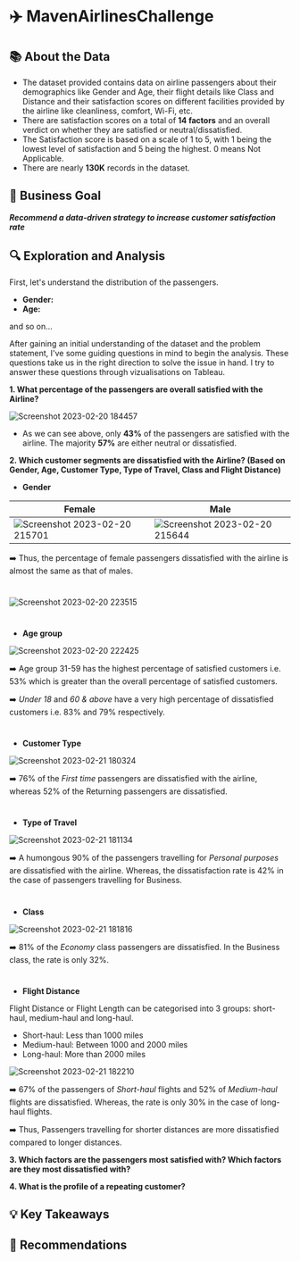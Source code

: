 # :airplane: MavenAirlinesChallenge



## :books: About the Data

- The dataset provided contains data on airline passengers about their demographics like Gender and Age, their flight details like Class and Distance and their satisfaction scores on different facilities provided by the airline like cleanliness, comfort, Wi-Fi, etc. 
- There are satisfaction scores on a total of **14 factors** and an overall verdict on whether they are satisfied or neutral/dissatisfied.
- The Satisfaction score is based on a scale of 1 to 5, with 1 being the lowest level of satisfaction and 5 being the highest. 0 means Not Applicable. 
- There are nearly **130K** records in the dataset.


## :dart: Business Goal

***Recommend a data-driven strategy to increase customer satisfaction rate***

## :mag: Exploration and Analysis

First, let's understand the distribution of the passengers.

- **Gender:**
- **Age:**

and so on...


After gaining an initial understanding of the dataset and the problem statement, I've some guiding questions in mind to begin the analysis. These questions take us in the right direction to solve the issue in hand. I try to answer these questions through vizualisations on Tableau.

**1. What percentage of the passengers are overall satisfied with the Airline?**

![Screenshot 2023-02-20 184457](https://user-images.githubusercontent.com/96012488/220118806-86628b61-9b1d-4144-a51c-071ba6bbb3f8.png)

- As we can see above, only **43%** of the passengers are satisfied with the airline. The majority **57%** are either neutral or dissatisfied.


**2. Which customer segments are dissatisfied with the Airline? (Based on Gender, Age, Customer Type, Type of Travel, Class and Flight Distance)**

- **Gender**

|Female|Male|
|----|----|
|![Screenshot 2023-02-20 215701](https://user-images.githubusercontent.com/96012488/220158831-128968c8-e9ad-4d5b-9002-afd0dd0da981.png)|![Screenshot 2023-02-20 215644](https://user-images.githubusercontent.com/96012488/220158879-adf03fda-e756-40cc-8087-30f3e943f3a1.png)|

:arrow_right: Thus, the percentage of female passengers dissatisfied with the airline is almost the same as that of males.

#

![Screenshot 2023-02-20 223515](https://user-images.githubusercontent.com/96012488/220166293-0d5d82ff-b68e-4956-8f14-f8c8ac9dcd13.png)

#

- **Age group**

![Screenshot 2023-02-20 222425](https://user-images.githubusercontent.com/96012488/220164270-ccf34886-ec74-437a-b1cc-fad94ffbfa50.png) 


:arrow_right: Age group 31-59 has the highest percentage of satisfied customers i.e. 53% which is greater than the overall percentage of satisfied customers.

:arrow_right: *Under 18* and *60 & above* have a very high percentage of dissatisfied customers i.e. 83% and 79% respectively. 

#

- **Customer Type**

![Screenshot 2023-02-21 180324](https://user-images.githubusercontent.com/96012488/220346088-13e72d11-6162-4217-9aae-5f16b8214432.png)

:arrow_right: 76% of the *First time* passengers are dissatisfied with the airline, whereas 52% of the Returning passengers are dissatisfied.

#

- **Type of Travel**

![Screenshot 2023-02-21 181134](https://user-images.githubusercontent.com/96012488/220347618-1d513099-40ec-40fe-95c8-a3465971df54.png)

:arrow_right: A humongous 90% of the passengers travelling for *Personal purposes* are dissatisfied with the airline. Whereas, the dissatisfaction rate is 42% in the case of passengers travelling for Business.

#

- **Class**

![Screenshot 2023-02-21 181816](https://user-images.githubusercontent.com/96012488/220348861-c3a5a84f-2e04-4dd7-b40b-a49b830ab156.png)

:arrow_right: 81% of the *Economy* class passengers are dissatisfied. In the Business class, the rate is only 32%.

#

- **Flight Distance**

Flight Distance or Flight Length can be categorised into 3 groups: short-haul, medium-haul and long-haul.

-	Short-haul: Less than 1000 miles
-	Medium-haul: Between 1000 and 2000 miles
- Long-haul: More than 2000 miles

![Screenshot 2023-02-21 182210](https://user-images.githubusercontent.com/96012488/220349675-2d827b0e-3021-447c-bdcb-ef7f58e85f3d.png)

:arrow_right: 67% of the passengers of *Short-haul* flights and 52% of *Medium-haul* flights are dissatisfied. Whereas, the rate is only 30% in the case of long-haul flights.

:arrow_right: Thus, Passengers travelling for shorter distances are more  dissatisfied compared to longer distances.



**3. Which factors are the passengers most satisfied with? Which factors are they most dissatisfied with?**

**4. What is the profile of a repeating customer?**






## :bulb: Key Takeaways







## :book: Recommendations




